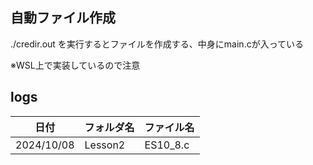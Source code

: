 ## 自動ファイル作成

./credir.out
を実行するとファイルを作成する、中身にmain.cが入っている

※WSL上で実装しているので注意

## logs
| 日付       | フォルダ名 | ファイル名 |  
|------------|------------|-----------|
| 2024/10/08 | Lesson2 | ES10_8.c |